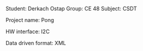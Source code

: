 Student: Derkach Ostap Group: CE 48 Subject: CSDT

Project name: Pong

HW interface:  I2C 

Data driven format: XML
